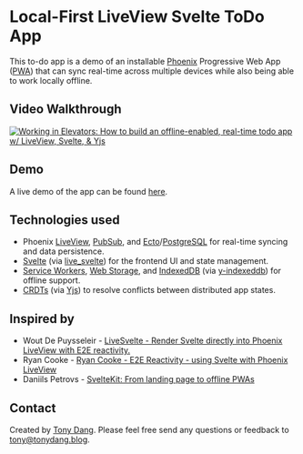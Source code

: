 # Local-First LiveView Svelte ToDo App

This to-do app is a demo of an installable [Phoenix](https://www.phoenixframework.org/) 
Progressive Web App ([PWA](https://developer.mozilla.org/en-US/docs/Web/Progressive_web_apps)) 
that can sync real-time across multiple devices while also being able to work locally offline.

## Video Walkthrough

[![Working in Elevators: How to build an offline-enabled, real-time todo app w/ LiveView, Svelte, & Yjs](https://img.youtube.com/vi/PX9-lq0LL9Q/maxresdefault.jpg)](https://www.youtube.com/watch?v=PX9-lq0LL9Q)

## Demo

A live demo of the app can be found [here](https://liveview-svelte-pwa.fly.dev/).

## Technologies used

- Phoenix [LiveView](https://github.com/phoenixframework/phoenix_live_view),
  [PubSub](https://hexdocs.pm/phoenix/channels.html#pubsub), and
  [Ecto](https://github.com/elixir-ecto/ecto/tree/v3.11.1)/[PostgreSQL](https://www.postgresql.org/)
  for real-time syncing and data persistence.
- [Svelte](https://svelte.dev/) (via [live_svelte](https://github.com/woutdp/live_svelte))
  for the frontend UI and state management.
- [Service Workers](https://developer.mozilla.org/en-US/docs/Web/API/Service_Worker_API), 
  [Web Storage](https://developer.mozilla.org/en-US/docs/Web/API/Web_Storage_API), and
  [IndexedDB](https://developer.mozilla.org/en-US/docs/Web/API/IndexedDB_API) 
  (via [y-indexeddb](https://github.com/yjs/y-indexeddb)) for offline support.
- [CRDTs](https://crdt.tech/) (via [Yjs](https://github.com/yjs/yjs)) to resolve conflicts between 
  distributed app states.

## Inspired by

- Wout De Puysseleir - [LiveSvelte - Render Svelte directly into Phoenix LiveView with E2E reactivity.](https://www.youtube.com/watch?v=JMkvbW35QvA)
- Ryan Cooke - [Ryan Cooke - E2E Reactivity - using Svelte with Phoenix LiveView](https://www.youtube.com/watch?v=asm2TTm035o)
- Daniils Petrovs - [SvelteKit: From landing page to offline PWAs](https://speakerdeck.com/danirukun/svelte-hololive-fan-booth-project)

## Contact

Created by [Tony Dang](https://tonydang.blog). Please feel free send any questions or feedback to
[tony@tonydang.blog](mailto:tony@tonydang.blog).
